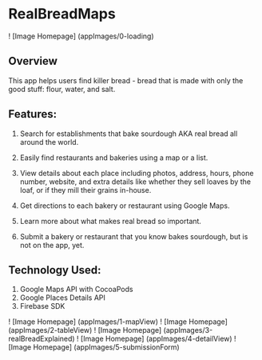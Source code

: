# RealBreadMaps

! [Image Homepage] (appImages/0-loading)

## Overview
This app helps users find killer bread - bread that is made with only the good stuff: flour, water, and salt.

## Features:
1. Search for establishments that bake sourdough AKA real bread all around the world.

2. Easily find restaurants and bakeries using a map or a list.

3. View details about each place including photos, address, hours, phone number, website, and extra details like whether they sell loaves by the loaf, or if they mill their grains in-house.

4. Get directions to each bakery or restaurant using Google Maps.

5. Learn more about what makes real bread so important.

6. Submit a bakery or restaurant that you know bakes sourdough, but is not on the app, yet.

## Technology Used:
1. Google Maps API with CocoaPods
2. Google Places Details API
3. Firebase SDK

! [Image Homepage] (appImages/1-mapView)
! [Image Homepage] (appImages/2-tableView)
! [Image Homepage] (appImages/3-realBreadExplained)
! [Image Homepage] (appImages/4-detailView)
! [Image Homepage] (appImages/5-submissionForm)

